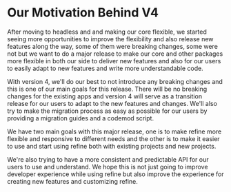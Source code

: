 # Our Motivation Behind V4

After moving to headless and and making our core flexible, we started seeing more opportunities to improve the flexibility and also release new features along the way, some of them were breaking changes, some were not but we want to do a major release to make our core and other packages more flexible in both our side to deliver new features and also for our users to easily adapt to new features and write more understandable code.

With version 4, we'll do our best to not introduce any breaking changes and this is one of our main goals for this release. There will be no breaking changes for the existing apps and version 4 will serve as a transition release for our users to adapt to the new features and changes. We'll also try to make the migration process as easy as possible for our users by providing a migration guides and a codemod script.

We have two main goals with this major release, one is to make refine more flexible and responsive to different needs and the other is to make it easier to use and start using refine both with existing projects and new projects. 

We're also trying to have a more consistent and predictable API for our users to use and understand. We hope this is not just going to improve developer experience while using refine but also improve the experience for creating new features and customizing refine.